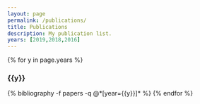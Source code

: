 ```yaml
---
layout: page
permalink: /publications/
title: Publications
description: My publication list.
years: [2019,2018,2016]
---
```


{% for y in page.years %}
  <h3 class="year">{{y}}</h3>
  {% bibliography -f papers -q @*[year={{y}}]* %}
{% endfor %}
